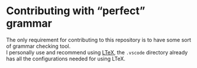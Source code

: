 # Contributing with “perfect” grammar

The only requirement for contributing to this repository is to have some sort of grammar checking tool. \
I personally use and recommend using [LTeX](https://valentjn.github.io/vscode-ltex/), the `.vscode` directory already has all the configurations needed for using LTeX.
